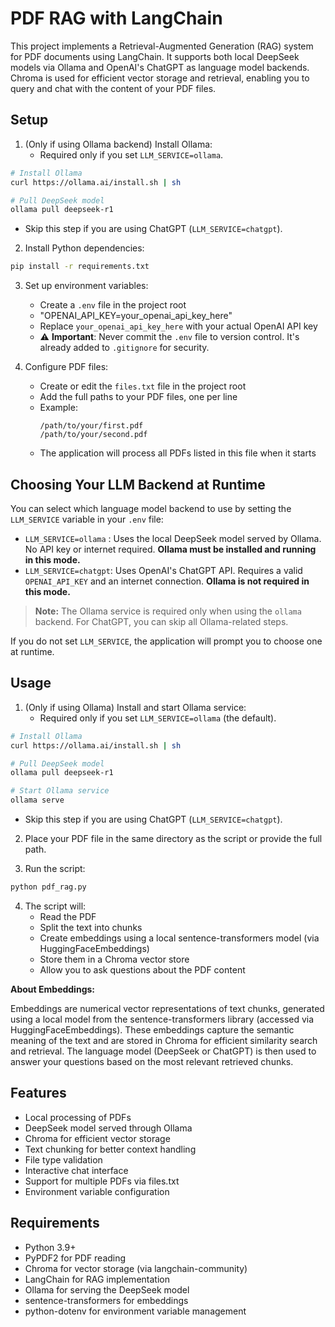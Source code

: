 # PDF RAG with LangChain

This project implements a Retrieval-Augmented Generation (RAG) system for PDF documents using LangChain. It supports both local DeepSeek models via Ollama and OpenAI's ChatGPT as language model backends. Chroma is used for efficient vector storage and retrieval, enabling you to query and chat with the content of your PDF files.

## Setup

1. (Only if using Ollama backend) Install Ollama:
   - Required only if you set `LLM_SERVICE=ollama`.
```bash
# Install Ollama
curl https://ollama.ai/install.sh | sh

# Pull DeepSeek model
ollama pull deepseek-r1
```
   - Skip this step if you are using ChatGPT (`LLM_SERVICE=chatgpt`).

2. Install Python dependencies:
```bash
pip install -r requirements.txt
```

3. Set up environment variables:
   - Create a `.env` file in the project root
   - "OPENAI_API_KEY=your_openai_api_key_here"
   - Replace `your_openai_api_key_here` with your actual OpenAI API key
   - ⚠️ **Important**: Never commit the `.env` file to version control. It's already added to `.gitignore` for security.

4. Configure PDF files:
   - Create or edit the `files.txt` file in the project root
   - Add the full paths to your PDF files, one per line
   - Example:
     ```
     /path/to/your/first.pdf
     /path/to/your/second.pdf
     ```
   - The application will process all PDFs listed in this file when it starts

## Choosing Your LLM Backend at Runtime

You can select which language model backend to use by setting the `LLM_SERVICE` variable in your `.env` file:

- `LLM_SERVICE=ollama` : Uses the local DeepSeek model served by Ollama. No API key or internet required. **Ollama must be installed and running in this mode.**
- `LLM_SERVICE=chatgpt`: Uses OpenAI's ChatGPT API. Requires a valid `OPENAI_API_KEY` and an internet connection. **Ollama is not required in this mode.**

> **Note:** The Ollama service is required only when using the `ollama` backend. For ChatGPT, you can skip all Ollama-related steps.

If you do not set `LLM_SERVICE`, the application will prompt you to choose one at runtime.

## Usage

1. (Only if using Ollama) Install and start Ollama service:
   - Required only if you set `LLM_SERVICE=ollama` (the default).
```bash
# Install Ollama
curl https://ollama.ai/install.sh | sh

# Pull DeepSeek model
ollama pull deepseek-r1

# Start Ollama service
ollama serve
```
   - Skip this step if you are using ChatGPT (`LLM_SERVICE=chatgpt`).

2. Place your PDF file in the same directory as the script or provide the full path.

3. Run the script:
```bash
python pdf_rag.py
```

4. The script will:
   - Read the PDF
   - Split the text into chunks
   - Create embeddings using a local sentence-transformers model (via HuggingFaceEmbeddings)
   - Store them in a Chroma vector store
   - Allow you to ask questions about the PDF content

**About Embeddings:**

Embeddings are numerical vector representations of text chunks, generated using a local model from the sentence-transformers library (accessed via HuggingFaceEmbeddings). These embeddings capture the semantic meaning of the text and are stored in Chroma for efficient similarity search and retrieval. The language model (DeepSeek or ChatGPT) is then used to answer your questions based on the most relevant retrieved chunks.

## Features

- Local processing of PDFs
- DeepSeek model served through Ollama
- Chroma for efficient vector storage
- Text chunking for better context handling
- File type validation
- Interactive chat interface
- Support for multiple PDFs via files.txt
- Environment variable configuration

## Requirements

- Python 3.9+
- PyPDF2 for PDF reading
- Chroma for vector storage (via langchain-community)
- LangChain for RAG implementation
- Ollama for serving the DeepSeek model
- sentence-transformers for embeddings
- python-dotenv for environment variable management
